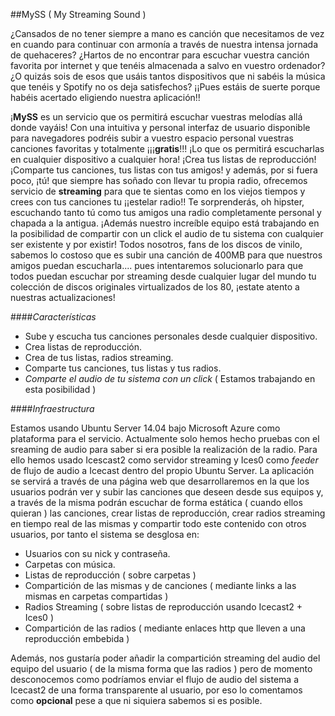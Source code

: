 ##MySS ( My Streaming Sound )

¿Cansados de no tener siempre a mano es canción que necesitamos de vez en cuando para continuar con armonía a través de nuestra intensa jornada de quehaceres? ¿Hartos de no encontrar para escuchar vuestra canción favorita por internet y que tenéis almacenada a salvo en vuestro ordenador? ¿O quizás sois de esos que usáis tantos dispositivos que ni sabéis la música que tenéis y Spotify no os deja satisfechos? ¡¡Pues estáis de suerte porque habéis acertado eligiendo nuestra aplicación!!

¡**MySS** es un servicio que os permitirá escuchar vuestras melodías allá donde vayáis! Con una intuitiva y personal interfaz de usuario disponible para navegadores podréis subir a vuestro espacio personal vuestras canciones favoritas y totalmente ¡¡¡**gratis**!!! ¡Lo que os permitirá escucharlas en cualquier dispositivo a cualquier hora! ¡Crea tus listas de reproducción! ¡Comparte tus canciones, tus listas con tus amigos! y además, por si fuera poco, ¡tú! que siempre has soñado con llevar tu propia radio, ofrecemos servicio de **streaming** para que te sientas como en los viejos tiempos y crees con tus canciones tu ¡¡estelar radio!! Te sorprenderás, oh hipster, escuchando tanto tú como tus amigos una radio completamente personal y chapada a la antigua. ¡Además nuestro increíble equipo está trabajando en la posibilidad de compartir con un click el audio de tu sistema con cualquier ser existente y por existir! Todos nosotros, fans de los discos de vinilo, sabemos lo costoso que es subir una canción de 400MB para que nuestros amigos puedan escucharla.... pues intentaremos solucionarlo para que todos puedan escuchar por streaming desde cualquier lugar del mundo tu colección de discos originales virtualizados de los 80, ¡estate atento a nuestras actualizaciones!

####*Características*

* Sube y escucha tus canciones personales desde cualquier dispositivo.
* Crea listas de reproducción.
* Crea de tus listas, radios streaming.
* Comparte tus canciones, tus listas y tus radios.
* *Comparte el audio de tu sistema con un click* ( Estamos trabajando en esta posibilidad )

####*Infraestructura*

Estamos usando Ubuntu Server 14.04 bajo Microsoft Azure como plataforma para el servicio. Actualmente solo hemos hecho pruebas con el sreaming de audio para saber si era posible la realización de la radio. Para ello hemos usado Icescast2 como servidor streaming y Ices0 como *feeder* de flujo de audio a Icecast dentro del propio Ubuntu Server. La aplicación se servirá a través de una página web que desarrollaremos en la que los usuarios podrán ver y subir las canciones que deseen desde sus equipos y, a través de la misma podrán escuchar de forma estática ( cuando ellos quieran ) las canciones, crear listas de reproducción, crear radios streaming en tiempo real de las mismas y compartir todo este contenido con otros usuarios, por tanto el sistema se desglosa en:

* Usuarios con su nick y contraseña.
* Carpetas con música.
* Listas de reproducción ( sobre carpetas )
* Compartición de las mismas y de canciones ( mediante links a las mismas en carpetas compartidas )
* Radios Streaming ( sobre listas de reproducción usando Icecast2 + Ices0 )
* Compartición de las radios ( mediante enlaces http que lleven a una reproducción embebida )

Además, nos gustaría poder añadir la compartición streaming del audio del equipo del usuario ( de la misma forma que las radios ) pero de momento desconocemos como podríamos enviar el flujo de audio del sistema a Icecast2 de una forma transparente al usuario, por eso lo comentamos como **opcional** pese a que ni siquiera sabemos si es posible.
